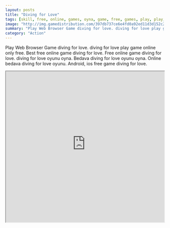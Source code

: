 ```yaml
---
layout: posts
title: "Diving for Love"
tags: [skill, free, online, games, oyna, game, free, games, play, play, games]
image: "http://img.gamedistribution.com/397db737ce6e4fd0a92ed11d3d152c26.jpg"
summary: "Play Web Browser Game diving for love. diving for love play game online only free. Best free online game diving for love. Free online game diving for love. diving for love oyunu oyna. Bedava diving for love oyunu oyna. Online bedava diving for love oyunu. Android, ios free game diving for love."
category: "Action"
---
```


Play Web Browser Game diving for love. diving for love play game online only free. Best free online game diving for love. Free online game diving for love. diving for love oyunu oyna. Bedava diving for love oyunu oyna. Online bedava diving for love oyunu. Android, ios free game diving for love.

<iframe width="100%" height="480px;" src="http://flash.gamedistribution.com?game=397db737ce6e4fd0a92ed11d3d152c26"></iframe>